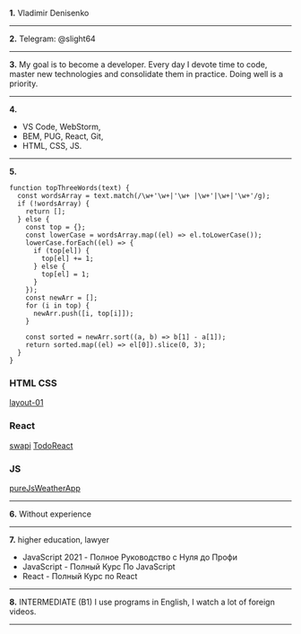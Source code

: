 **1.** Vladimir Denisenko
***
**2.** Telegram: @slight64
***
**3.** My goal is to become a developer. Every day I devote time to code, master new technologies and consolidate them in practice. Doing well is a priority.
***
**4.** 

 * VS Code, WebStorm,
 * BEM, PUG, React, Git,
 * HTML, CSS, JS.
***
**5.**
```
function topThreeWords(text) {
  const wordsArray = text.match(/\w+'\w+|'\w+ |\w+'|\w+|'\w+'/g);
  if (!wordsArray) {
    return [];
  } else {
    const top = {};
    const lowerCase = wordsArray.map((el) => el.toLowerCase());
    lowerCase.forEach((el) => {
      if (top[el]) {
        top[el] += 1;
      } else {
        top[el] = 1;
      }
    });
    const newArr = [];
    for (i in top) {
      newArr.push([i, top[i]]);
    }

    const sorted = newArr.sort((a, b) => b[1] - a[1]);
    return sorted.map((el) => el[0]).slice(0, 3);
  }
}
```
### HTML CSS
[layout-01](https://github.com/slight64/layout-01)

### React
[swapi](https://github.com/slight64/swapi)
[TodoReact](https://github.com/slight64/TodoReact)

### JS
[pureJsWeatherApp](https://github.com/slight64/pureJsWeatherApp)
***
**6.** Without experience
***
**7.** higher education, lawyer

   * JavaScript 2021 - Полное Руководство с Нуля до Профи
   * JavaScript - Полный Курс По JavaScript
   * React - Полный Курс по React

***
**8.** INTERMEDIATE (B1)
   I use programs in English,
   I watch a lot of foreign videos.
***